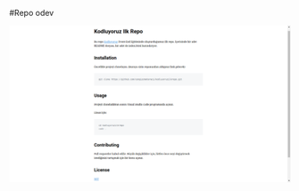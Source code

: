 #Repo odev

![Lorem Picsum](https://raw.githubusercontent.com/Kodluyoruz/taskforce/main/git/odev1/figures/markdown.png)
